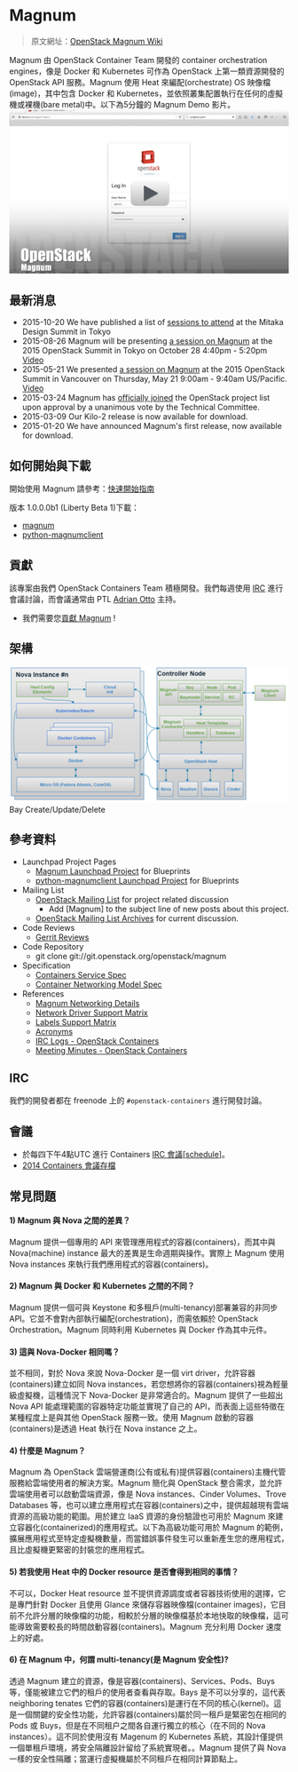 # Magnum

> 原文網址：[OpenStack Magnum Wiki](https://wiki.openstack.org/wiki/Magnum)


Magnum 由 OpenStack Container Team 開發的 container orchestration engines，像是 Docker 和 Kubernetes 可作為 OpenStack 上第一類資源開發的 OpenStack API 服務。Magnum 使用 Heat 來編配(orchestrate) OS 映像檔(image)，其中包含 Docker 和 Kubernetes，並依照叢集配置執行在任何的虛擬機或裸機(bare metal)中。以下為5分鐘的 Magnum Demo 影片。
[![demo_preview_frame](./images/Demo-Preview-Frame.png)](https://vimeo.com/128538940)

## 最新消息
* 2015-10-20 We have published a list of [sessions to attend](https://wiki.openstack.org/wiki/Magnum/Summit) at the Mitaka Design Summit in Tokyo
* 2015-08-26 Magnum will be presenting [a session on Magnum](http://sched.co/49xE) at the 2015 OpenStack Summit in Tokyo on October 28 4:40pm - 5:20pm [Video](https://www.openstack.org/summit/tokyo-2015/videos/presentation/openstack-magnum-containers-as-a-service)
* 2015-05-21 We presented [a session on Magnum](https://openstacksummitmay2015vancouver.sched.org/event/ec3936678ef22681408088ec52a4e80b) at the 2015 OpenStack Summit in Vancouver on Thursday, May 21 9:00am - 9:40am US/Pacific. [Video](https://www.openstack.org/summit/vancouver-2015/summit-videos/presentation/magnum-containers-as-a-service-for-openstack)
* 2015-03-24 Magnum has [officially joined](https://review.openstack.org/161080) the OpenStack project list upon approval by a unanimous vote by the Technical Committee.
* 2015-03-09 Our Kilo-2 release is now available for download.
* 2015-01-20 We have announced Magnum's first release, now available for download.

## 如何開始與下載
開始使用 Magnum 請參考：[快速開始指南](http://docs.openstack.org/developer/magnum/dev/dev-quickstart.html)

版本 1.0.0.0b1 (Liberty Beta 1)下載：
* [magnum](http://tarballs.openstack.org/magnum/magnum-1.0.0.0b1.tar.gz)
* [python-magnumclient](http://tarballs.openstack.org/python-magnumclient/python-magnumclient-1.0.0.0b1.tar.gz)

## 貢獻
該專案由我們 OpenStack Containers Team 積極開發。我們每週使用 [IRC](https://wiki.openstack.org/wiki/Meetings/Containers) 進行會議討論，而會議通常由 PTL [Adrian Otto](https://launchpad.net/~aotto) 主持。
* 我們需要您[貢獻 Magnum](https://wiki.openstack.org/wiki/Magnum/Contributing) !

## 架構
![magnum_architecture](./images/Magnum_architecture.png)
Bay Create/Update/Delete

## 參考資料
* Launchpad Project Pages
	* [Magnum Launchpad Project](http://launchpad.net/magnum) for Blueprints
	* [python-magnumclient Launchpad Project](http://launchpad.net/python-magnumclient) for Blueprints
* Mailing List
	* [OpenStack Mailing List](http://lists.openstack.org/cgi-bin/mailman/listinfo/openstack-dev) for project related discussion
		* Add [Magnum] to the subject line of new posts about this project.
	* [OpenStack Mailing List Archives](http://lists.openstack.org/pipermail/openstack-dev/) for current discussion.
* Code Reviews
	* [Gerrit Reviews](https://review.openstack.org/#/q/status:open+magnum,n,z)
* Code Repository
	* git clone git://git.openstack.org/openstack/magnum
* Specification
	* [Containers Service Spec](https://review.openstack.org/136103)
	* [Container Networking Model Spec](https://review.openstack.org/204686/)
* References
	* [Magnum Networking Details](https://wiki.openstack.org/wiki/Magnum/Networking)
	* [Network Driver Support Matrix](https://wiki.openstack.org/wiki/Magnum/NetworkDriverMatrix)
	* [Labels Support Matrix](https://wiki.openstack.org/wiki/Magnum/LabelMatrix)
	* [Acronyms](https://wiki.openstack.org/wiki/Magnum/Acronyms)
	* [IRC Logs - OpenStack Containers](http://eavesdrop.openstack.org/irclogs/%23openstack-containers/)
	* [Meeting Minutes - OpenStack Containers](http://eavesdrop.openstack.org/meetings/containers/2015/)

## IRC
我們的開發者都在 freenode 上的 ```#openstack-containers``` 進行開發討論。

## 會議
* 於每四下午4點UTC 進行 Containers [IRC 會議](https://wiki.openstack.org/wiki/Meetings/Containers)[\[schedule\]](https://wiki.openstack.org/wiki/Meetings/Containers)。
* [2014 Containers 會議存檔](http://eavesdrop.openstack.org/meetings/containers/2014/)

## 常見問題
#### 1) Magnum 與 Nova 之間的差異？
Magnum 提供一個專用的 API 來管理應用程式的容器(containers)，而其中與 Nova(machine) instance 最大的差異是生命週期與操作。實際上 Magnum 使用 Nova instances 來執行我們應用程式的容器(containers)。

#### 2) Magnum 與 Docker 和 Kubernetes 之間的不同？
Magnum 提供一個可與 Keystone 和多租戶(multi-tenancy)部署兼容的非同步 API。它並不會對內部執行編配(orchestration)，而需依賴於 OpenStack Orchestration。Magnum 同時利用 Kubernetes 與 Docker 作為其中元件。

#### 3) 這與 Nova-Docker 相同嗎？
並不相同，對於 Nova 來說 Nova-Docker 是一個 virt driver，允許容器(containers)建立如同 Nova instances，若您想將你的容器(containers)視為輕量級虛擬機，這種情況下 Nova-Docker 是非常適合的。Magnum 提供了一些超出 Nova API 能處理範圍的容器特定功能並實現了自己的 API，而表面上這些特徵在某種程度上是與其他 OpenStack 服務一致。使用 Magnum 啟動的容器(containers)是透過 Heat 執行在 Nova instance 之上。

#### 4) 什麼是 Magnum？
Magnum 為 OpenStack 雲端營運商(公有或私有)提供容器(containers)主機代管服務給雲端使用者的解決方案。Magnum 簡化與 OpenStack 整合需求，並允許雲端使用者可以啟動雲端資源，像是 Nova instances、Cinder Volumes、Trove Databases 等，也可以建立應用程式在容器(containers)之中，提供超越現有雲端資源的高級功能的範圍。用於建立 IaaS 資源的身份驗證也可用於 Magnum 來建立容器化(containerized)的應用程式。以下為高級功能可用於 Magnum 的範例，擴展應用程式至特定虛擬機數量，而當錯誤事件發生可以重新產生您的應用程式，且比虛擬機更緊密的封裝您的應用程式。

#### 5) 若我使用 Heat 中的 Docker resource 是否會得到相同的事情？
不可以，Docker Heat resource 並不提供資源調度或者容器技術使用的選擇，它是專門針對 Docker 且使用 Glance 來儲存容器映像檔(container images)，它目前不允許分層的映像檔的功能，相較於分層的映像檔基於本地快取的映像檔，這可能導致需要較長的時間啟動容器(containers)。Magnum 充分利用 Docker 速度上的好處。

#### 6) 在 Magnum 中，何謂 multi-tenancy(是 Magnum 安全性)?
透過 Magnum 建立的資源，像是容器(containers)、Services、Pods、Buys 等，僅能被建立它們的租戶的使用者查看與存取。Bays 是不可以分享的，這代表 neighboring tenates 它們的容器(containers)是運行在不同的核心(kernel)。這是一個關鍵的安全性功能，允許容器(containers)屬於同一租戶是緊密包在相同的 Pods 或 Buys，但是在不同租户之間各自運行獨立的核心（在不同的 Nova instances）。這不同於使用沒有 Magenum 的 Kubernetes 系統，其設計僅提供一個單租戶環境，將安全隔離設計留给了系統實現者。。Magnum 提供了與 Nova 一樣的安全性隔離；當運行虛擬機屬於不同租戶在相同計算節點上。
